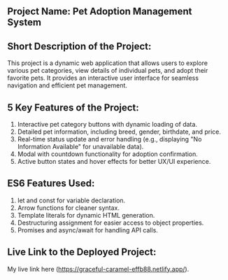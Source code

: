 ## Project Name: Pet Adoption Management System



## Short Description of the Project:
This project is a dynamic web application that allows users to explore various pet categories, view details of individual pets, and adopt their favorite pets. It provides an interactive user interface for seamless navigation and efficient pet management.



## 5 Key Features of the Project:

1. Interactive pet category buttons with dynamic loading of data.
2. Detailed pet information, including breed, gender, birthdate, and price.
3. Real-time status update and error handling (e.g., displaying "No Information Available" for unavailable data).
4. Modal with countdown functionality for adoption      confirmation.
5. Active button states and hover effects for better UX/UI experience.


## ES6 Features Used:

1. let and const for variable declaration.
2. Arrow functions for cleaner syntax.
3. Template literals for dynamic HTML generation.
4. Destructuring assignment for easier access to object     properties.
5. Promises and async/await for handling API calls.


## Live Link to the Deployed Project:
My live link here (https://graceful-caramel-effb88.netlify.app/).